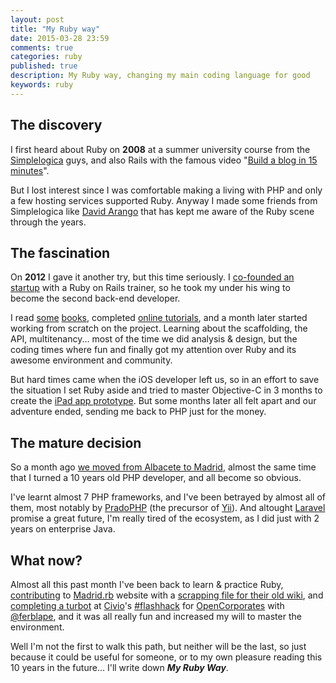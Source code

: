 ```yaml
---
layout: post
title: "My Ruby way"
date: 2015-03-28 23:59
comments: true
categories: ruby
published: true
description: My Ruby way, changing my main coding language for good
keywords: ruby
---
```


## The discovery
I first heard about Ruby on **2008** at a summer university course from the [Simplelogica](http://simplelogica.net/) guys, and also Rails with the famous video "[Build a blog in 15 minutes](https://vimeo.com/5362441)". 

But I lost interest since I was comfortable making a living with PHP and only a few hosting services supported Ruby. Anyway I made some friends from Simplelogica like [David Arango](https://twitter.com/demimismo) that has kept me aware of the Ruby scene through the years.

## The fascination
On **2012** I gave it another try, but this time seriously. I [co-founded an startup](http://www.neblic.com/) with a Ruby on Rails trainer, so he took my under his wing to become the second back-end developer.

I read [some](https://pragprog.com/book/ruby4/programming-ruby-1-9-2-0) [books](https://pragprog.com/book/rails4/agile-web-development-with-rails-4), completed [online tutorials](https://www.codeschool.com/users/146492), and a month later started working from scratch on the project. Learning about the scaffolding, the API, multitenancy... most of the time we did analysis & design, but the coding times where fun and finally got my attention over Ruby and its awesome environment and community.

But hard times came when the iOS developer left us, so in an effort to save the situation I set Ruby aside and tried to master Objective-C in 3 months to create the [iPad app prototype](https://github.com/bertocq/nMenu). But some months later all felt apart and our adventure ended, sending me back to PHP just for the money.

## The mature decision

So a month ago [we moved from Albacete to Madrid](http://bertocq.es/blog/long-time-no-see/), almost the same time that I turned a 10 years old PHP developer, and all become so obvious.

I've learnt almost 7 PHP frameworks, and I've been betrayed by almost all of them, most notably by [PradoPHP](http://www.pradosoft.com/) (the precursor of [Yii](http://www.yiiframework.com/)). And altought [Laravel](http://laravel.com/) promise a great future, I'm really tired of the ecosystem, as I did just with 2 years on enterprise Java.

## What now?

Almost all this past month I've been back to learn & practice Ruby, [contributing](https://twitter.com/madridrb/status/580818207105261568) to [Madrid.rb](http://www.madridrb.com/)  website with a [scrapping file for their old wiki](https://github.com/bertocq/madridrb_reunions), and [completing a turbot](https://twitter.com/bertocq/status/581745924193587200) at [Civio](http://www.civio.es/)'s [#flashhack](http://www.civio.es/2015/03/asi-fue-el-primer-flashhacks-madrid-un-scrapeathon-de-open-corporates-y-civio/) for [OpenCorporates](http://blog.opencorporates.com/2015/03/26/civio-hosts-flashhacks-event-in-madrid/) with [@ferblape](https://twitter.com/ferblape), and it was all really fun and increased my will to master the environment.

Well I'm not the first to walk this path, but neither will be the last, so just because it could be useful for someone, or to my own pleasure reading this 10 years in the future... I'll write down *__My Ruby Way__*.